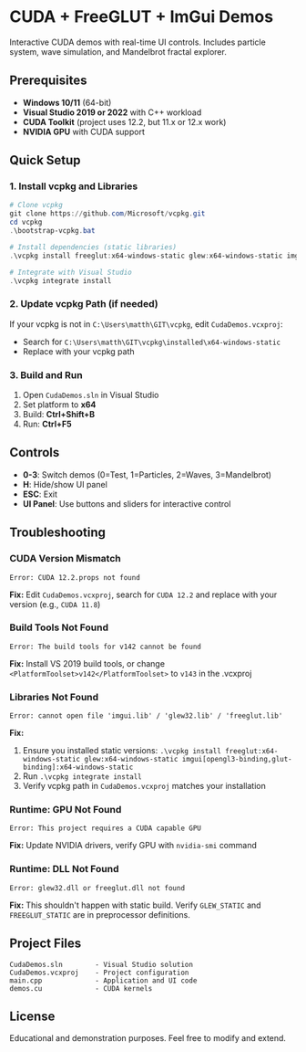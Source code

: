 # CUDA + FreeGLUT + ImGui Demos

Interactive CUDA demos with real-time UI controls. Includes particle system, wave simulation, and Mandelbrot fractal explorer.

## Prerequisites

- **Windows 10/11** (64-bit)
- **Visual Studio 2019 or 2022** with C++ workload
- **CUDA Toolkit** (project uses 12.2, but 11.x or 12.x work)
- **NVIDIA GPU** with CUDA support

## Quick Setup

### 1. Install vcpkg and Libraries

```powershell
# Clone vcpkg
git clone https://github.com/Microsoft/vcpkg.git
cd vcpkg
.\bootstrap-vcpkg.bat

# Install dependencies (static libraries)
.\vcpkg install freeglut:x64-windows-static glew:x64-windows-static imgui[opengl3-binding,glut-binding]:x64-windows-static

# Integrate with Visual Studio
.\vcpkg integrate install
```

### 2. Update vcpkg Path (if needed)

If your vcpkg is not in `C:\Users\matth\GIT\vcpkg`, edit `CudaDemos.vcxproj`:
- Search for `C:\Users\matth\GIT\vcpkg\installed\x64-windows-static`
- Replace with your vcpkg path

### 3. Build and Run

1. Open `CudaDemos.sln` in Visual Studio
2. Set platform to **x64**
3. Build: **Ctrl+Shift+B**
4. Run: **Ctrl+F5**

## Controls

- **0-3**: Switch demos (0=Test, 1=Particles, 2=Waves, 3=Mandelbrot)
- **H**: Hide/show UI panel
- **ESC**: Exit
- **UI Panel**: Use buttons and sliders for interactive control

## Troubleshooting

### CUDA Version Mismatch
```
Error: CUDA 12.2.props not found
```
**Fix:** Edit `CudaDemos.vcxproj`, search for `CUDA 12.2` and replace with your version (e.g., `CUDA 11.8`)

### Build Tools Not Found
```
Error: The build tools for v142 cannot be found
```
**Fix:** Install VS 2019 build tools, or change `<PlatformToolset>v142</PlatformToolset>` to `v143` in the .vcxproj

### Libraries Not Found
```
Error: cannot open file 'imgui.lib' / 'glew32.lib' / 'freeglut.lib'
```
**Fix:** 
1. Ensure you installed static versions: `.\vcpkg install freeglut:x64-windows-static glew:x64-windows-static imgui[opengl3-binding,glut-binding]:x64-windows-static`
2. Run `.\vcpkg integrate install`
3. Verify vcpkg path in `CudaDemos.vcxproj` matches your installation

### Runtime: GPU Not Found
```
Error: This project requires a CUDA capable GPU
```
**Fix:** Update NVIDIA drivers, verify GPU with `nvidia-smi` command

### Runtime: DLL Not Found
```
Error: glew32.dll or freeglut.dll not found
```
**Fix:** This shouldn't happen with static build. Verify `GLEW_STATIC` and `FREEGLUT_STATIC` are in preprocessor definitions.

## Project Files

```
CudaDemos.sln        - Visual Studio solution
CudaDemos.vcxproj    - Project configuration
main.cpp             - Application and UI code
demos.cu             - CUDA kernels
```

## License

Educational and demonstration purposes. Feel free to modify and extend.
